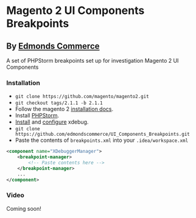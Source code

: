 # Magento 2 UI Components Breakpoints

## By [Edmonds Commerce](https://www.edmondscommerce.co.uk)

A set of PHPStorm breakpoints set up for investigation Magento 2 UI Components

### Installation

* `git clone https://github.com/magento/magento2.git`
* `git checkout tags/2.1.1 -b 2.1.1`
* Follow the magento 2 [installation docs](http://devdocs.magento.com/guides/v2.0/install-gde/prereq/dev_install.html).
* Install [PHPStorm](https://www.jetbrains.com/phpstorm/).
* [Install](https://xdebug.org/docs/install) and [configure](https://www.jetbrains.com/help/phpstorm/2016.3/configuring-xdebug.html) xdebug.
* `git clone https://github.com/edmondscommerce/UI_Components_Breakpoints.git`
* Paste the contents of `breakpoints.xml` into your `.idea/workspace.xml`

```xml
<component name="XDebuggerManager">
    <breakpoint-manager>
        <!-- Paste contents here -->
    </breakpoint-manager>
    ...
</component>
```

### Video

Coming soon!